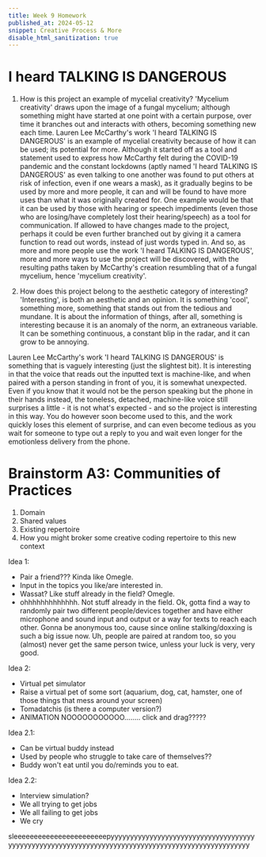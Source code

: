 ```yaml
---
title: Week 9 Homework
published_at: 2024-05-12
snippet: Creative Process & More
disable_html_sanitization: true
---
```



# I heard TALKING IS DANGEROUS
1. How is this project an example of mycelial creativity?
'Mycelium creativity' draws upon the image of a fungal mycelium; although something might have started at one point with a certain purpose, over time it branches out and interacts with others, becoming something new each time. Lauren Lee McCarthy's work 'I heard TALKING IS DANGEROUS' is an example of mycelial creativity because of how it can be used; its potential for more. Although it started off as a tool and statement used to express how McCarthy felt during the COVID-19 pandemic and the constant lockdowns (aptly named 'I heard TALKING IS DANGEROUS' as even talking to one another was found to put others at risk of infection, even if one wears a mask), as it gradually begins to be used by more and more people, it can and will be found to have more uses than what it was originally created for. One example would be that it can be used by those with hearing or speech impediments (even those who are losing/have completely lost their hearing/speech) as a tool for communication. If allowed to have changes made to the project, perhaps it could be even further branched out by giving it a camera function to read out words, instead of just words typed in. And so, as more and more people use the work 'I heard TALKING IS DANGEROUS', more and more ways to use the project will be discovered, with the resulting paths taken by McCarthy's creation resumbling that of a fungal mycelium, hence 'mycelium creativity'.

2. How does this project belong to the aesthetic category of interesting?
'Interesting', is both an aesthetic and an opinion. It is something 'cool', something more, something that stands out from the tedious and mundane. It is about the information of things, after all, something is interesting because it is an anomaly of the norm, an extraneous variable. It can be something continuous, a constant blip in the radar, and it can grow to be annoying.

Lauren Lee McCarthy's work 'I heard TALKING IS DANGEROUS' is something that is vaguely interesting (just the slightest bit). It is interesting in that the voice that reads out the inputted text is machine-like, and when paired with a person standing in front of you, it is somewhat unexpected. Even if you know that it would not be the person speaking but the phone in their hands instead, the toneless, detached, machine-like voice still surprises a little - it is not what's expected - and so the project is interesting in this way. You do however soon become used to this, and the work quickly loses this element of surprise, and can even become tedious as you wait for someone to type out a reply to you and wait even longer for the emotionless delivery from the phone.

# Brainstorm A3: Communities of Practices

1. Domain
2. Shared values
3. Existing repertoire
4. How you might broker some creative coding repertoire to this new context

Idea 1:
- Pair a friend??? Kinda like Omegle.
- Input in the topics you like/are interested in.
- Wassat? Like stuff already in the field? Omegle.
- ohhhhhhhhhhhhh. Not stuff already in the field. Ok, gotta find a way to randomly pair two different people/devices together and have either microphone and sound input and output or a way for texts to reach each other. Gonna be anonymous too, cause since online stalking/doxxing is such a big issue now. Uh, people are paired at random too, so you (almost) never get the same person twice, unless your luck is very, very good.

Idea 2:
- Virtual pet simulator
- Raise a virtual pet of some sort (aquarium, dog, cat, hamster, one of those things that mess around your screen)
- Tomadatchis (is there a computer version?)
- ANIMATION NOOOOOOOOOOO........ click and drag?????

Idea 2.1:
- Can be virtual buddy instead
- Used by people who struggle to take care of themselves??
- Buddy won't eat until you do/reminds you to eat.

Idea 2.2:
- Interview simulation?
- We all trying to get jobs
- We all failing to get jobs
- We cry

sleeeeeeeeeeeeeeeeeeeeeeepyyyyyyyyyyyyyyyyyyyyyyyyyyyyyyyyyyyyyyyyyyyyyyyyyyyyyyyyyyyyyyyyyyyyyyyyyyyyyyyyyyyyyyyyyyyyyyyyyyy


